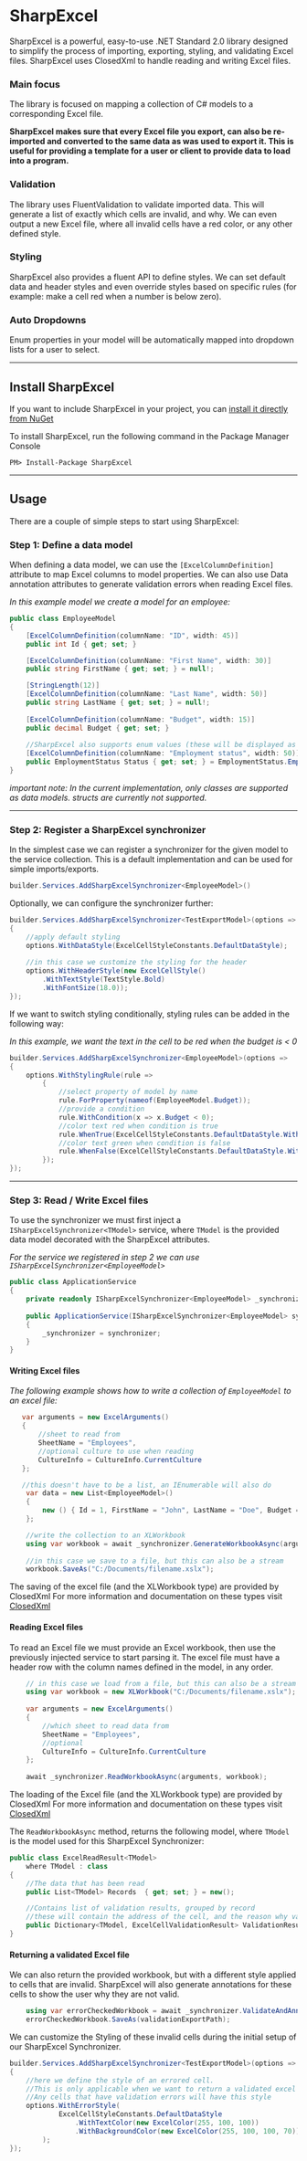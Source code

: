 # SharpExcel

SharpExcel is a powerful, easy-to-use .NET Standard 2.0 library designed to simplify the process of importing, exporting, styling, and validating Excel files. SharpExcel uses ClosedXml to handle reading and writing Excel files. 

### Main focus
The library is focused on mapping a collection of C# models to a corresponding Excel file. 

**SharpExcel makes sure that every Excel file you export, can also be re-imported and converted to the same data as was used to export it. This is useful for providing a template for a user or client to provide data to load into a program.**


### Validation
The library uses FluentValidation to validate imported data. This will generate a list of exactly which cells are invalid, and why.
We can even output a new Excel file, where all invalid cells have a red color, or any other defined style.

### Styling
SharpExcel also provides a fluent API to define styles. We can set default data and header styles and even override styles based on specific rules (for example: make a cell red when a number is below zero).

### Auto Dropdowns
Enum properties in your model will be automatically mapped into dropdown lists for a user to select.

---
## Install SharpExcel

If you want to include SharpExcel in your project, you can [install it directly from NuGet](https://www.nuget.org/packages/SharpExcel)

To install SharpExcel, run the following command in the Package Manager Console
```
PM> Install-Package SharpExcel
```
---
## Usage

There are a couple of simple steps to start using SharpExcel:

### Step 1: Define a data model

When defining a data model, we can use the ``[ExcelColumnDefinition]`` attribute to map Excel columns to model properties.
We can also use Data annotation attributes to generate validation errors when reading Excel files.

*In this example model we create a model for an employee:*

```csharp
public class EmployeeModel
{
    [ExcelColumnDefinition(columnName: "ID", width: 45)]
    public int Id { get; set; }

    [ExcelColumnDefinition(columnName: "First Name", width: 30)]
    public string FirstName { get; set; } = null!;

    [StringLength(12)]
    [ExcelColumnDefinition(columnName: "Last Name", width: 50)]
    public string LastName { get; set; } = null!;
    
    [ExcelColumnDefinition(columnName: "Budget", width: 15)]
    public decimal Budget { get; set; }
    
    //SharpExcel also supports enum values (these will be displayed as dropdowns in Excel)
    [ExcelColumnDefinition(columnName: "Employment status", width: 50)]
    public EmploymentStatus Status { get; set; } = EmploymentStatus.Employed;
}
```

*important note: In the current implementation, only classes are supported as data models. structs are currently not supported.*

---
### Step 2: Register a SharpExcel synchronizer
In the simplest case we can register a synchronizer for the given model to the service collection.
This is a default implementation and can be used for simple imports/exports.
```csharp
builder.Services.AddSharpExcelSynchronizer<EmployeeModel>()
```
Optionally, we can configure the synchronizer further:
```csharp
builder.Services.AddSharpExcelSynchronizer<TestExportModel>(options =>
{
    //apply default styling
    options.WithDataStyle(ExcelCellStyleConstants.DefaultDataStyle);
    
    //in this case we customize the styling for the header
    options.WithHeaderStyle(new ExcelCellStyle()
        .WithTextStyle(TextStyle.Bold)
        .WithFontSize(18.0));
});
```
If we want to switch styling conditionally, styling rules can be added in the following way:

*In this example, we want the text in the cell to be red when the budget is < 0*
```csharp
builder.Services.AddSharpExcelSynchronizer<EmployeeModel>(options =>
{
    options.WithStylingRule(rule =>
        {
            //select property of model by name
            rule.ForProperty(nameof(EmployeeModel.Budget));
            //provide a condition
            rule.WithCondition(x => x.Budget < 0);
            //color text red when condition is true
            rule.WhenTrue(ExcelCellStyleConstants.DefaultDataStyle.WithTextColor(new(255, 100, 100)));
            //color text green when condition is false
            rule.WhenFalse(ExcelCellStyleConstants.DefaultDataStyle.WithTextColor(new(80, 160, 80)));
        });
});
```

---
### Step 3: Read / Write Excel files

To use the synchronizer we must first inject a ``ISharpExcelSynchronizer<TModel>`` service, where ``TModel`` is the provided data model decorated with the SharpExcel attributes.

*For the service we registered in step 2 we can use ``ISharpExcelSynchronizer<EmployeeModel>``*
```csharp
public class ApplicationService
{
    private readonly ISharpExcelSynchronizer<EmployeeModel> _synchronizer;
    
    public ApplicationService(ISharpExcelSynchronizer<EmployeeModel> synchronizer)
    {
        _synchronizer = synchronizer;
    }
}
```
#### Writing Excel files

*The following example shows how to write a collection of ``EmployeeModel`` to an excel file:*

```csharp
   var arguments = new ExcelArguments()
   {
       //sheet to read from
       SheetName = "Employees",
       //optional culture to use when reading
       CultureInfo = CultureInfo.CurrentCulture
   };

   //this doesn't have to be a list, an IEnumerable will also do
    var data = new List<EmployeeModel>()
    {
        new () { Id = 1, FirstName = "John", LastName = "Doe", Budget = 12.0m }
    };

    //write the collection to an XLWorkbook
    using var workbook = await _synchronizer.GenerateWorkbookAsync(arguments, data);
   
    //in this case we save to a file, but this can also be a stream
    workbook.SaveAs("C:/Documents/filename.xslx");
```
The saving of the excel file (and the XLWorkbook type) are provided by ClosedXml
For more information and documentation on these types visit [ClosedXml](https://github.com/ClosedXML/ClosedXML)

#### Reading Excel files

To read an Excel file we must provide an Excel workbook, 
then use the previously injected service to start parsing it. 
The excel file must have a header row with the column names defined in the model, in any order. 

```csharp
    // in this case we load from a file, but this can also be a stream
    using var workbook = new XLWorkbook("C:/Documents/filename.xslx");
    
    var arguments = new ExcelArguments()
    {
        //which sheet to read data from
        SheetName = "Employees",
        //optional
        CultureInfo = CultureInfo.CurrentCulture
    };
    
    await _synchronizer.ReadWorkbookAsync(arguments, workbook);
```

The loading of the Excel file (and the XLWorkbook type) are provided by ClosedXml 
For more information and documentation on these types visit [ClosedXml](https://github.com/ClosedXML/ClosedXML)

The ``ReadWorkbookAsync`` method, returns the following model, where ``TModel`` is the model used for this SharpExcel Synchronizer:
```csharp
public class ExcelReadResult<TModel>
    where TModel : class
{
    //The data that has been read
    public List<TModel> Records  { get; set; } = new();

    //Contains list of validation results, grouped by record
    //these will contain the address of the cell, and the reason why validation has failed
    public Dictionary<TModel, ExcelCellValidationResult> ValidationResults { get; set; } = new();
}
```

#### Returning a validated Excel file

We can also return the provided workbook, but with a different style applied to cells that are invalid.
SharpExcel will also generate annotations for these cells to show the user why they are not valid.

```csharp
    using var errorCheckedWorkbook = await _synchronizer.ValidateAndAnnotateWorkbookAsync(excelArguments, workbook);
    errorCheckedWorkbook.SaveAs(validationExportPath);
```

We can customize the Styling of these invalid cells during the initial setup of our SharpExcel Synchronizer.

```csharp
builder.Services.AddSharpExcelSynchronizer<TestExportModel>(options =>
{    
    //here we define the style of an errored cell.
    //This is only applicable when we want to return a validated excel file.
    //Any cells that have validation errors will have this style
    options.WithErrorStyle(
            ExcelCellStyleConstants.DefaultDataStyle
                .WithTextColor(new ExcelColor(255, 100, 100))
                .WithBackgroundColor(new ExcelColor(255, 100, 100, 70))
        );
});
```